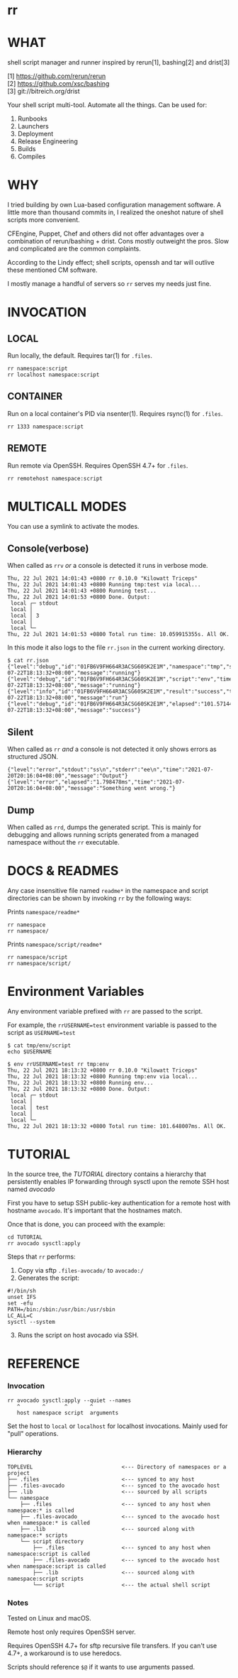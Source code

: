 # rr

# WHAT

shell script manager and runner inspired by rerun[1], bashing[2] and drist[3]

[1] https://github.com/rerun/rerun  
[2] https://github.com/xsc/bashing  
[3] git://bitreich.org/drist  

Your shell script multi-tool. Automate all the things. Can be used for:

1. Runbooks
2. Launchers
3. Deployment
4. Release Engineering
5. Builds
6. Compiles

# WHY

I tried building by own Lua-based configuration management software. A little more than thousand commits in, I realized the oneshot nature of shell scripts more convenient.

CFEngine, Puppet, Chef and others did not offer advantages over a combination of rerun/bashing + drist. Cons mostly outweight the pros. Slow and complicated are the common complaints.

According to the Lindy effect; shell scripts, openssh and tar will outlive these mentioned CM software.

I mostly manage a handful of servers so `rr` serves my needs just fine.

# INVOCATION

## LOCAL

Run locally, the default. Requires tar(1) for `.files`.
```
rr namespace:script
rr localhost namespace:script
```

## CONTAINER

Run on a local container's PID via nsenter(1). Requires rsync(1) for `.files`.
```
rr 1333 namespace:script
```

## REMOTE

Run remote via OpenSSH. Requires OpenSSH 4.7+ for `.files`.
```
rr remotehost namespace:script
```

# MULTICALL MODES

You can use a symlink to activate the modes.

## Console(verbose)

When called as `rrv` _or_ a console is detected it runs in verbose mode.
```
Thu, 22 Jul 2021 14:01:43 +0800 rr 0.10.0 "Kilowatt Triceps"
Thu, 22 Jul 2021 14:01:43 +0800 Running tmp:test via local...
Thu, 22 Jul 2021 14:01:43 +0800 Running test...
Thu, 22 Jul 2021 14:01:53 +0800 Done. Output:
 local ┌─ stdout
 local │
 local │ 3
 local │ 
 local └─
Thu, 22 Jul 2021 14:01:53 +0800 Total run time: 10.059915355s. All OK.
```

In this mode it also logs to the file `rr.json` in the current working directory.

```
$ cat rr.json
{"level":"debug","id":"01FB6V9FH664R3ACSG60SK2E1M","namespace":"tmp","script":"env","target":"local","time":"2021-07-22T18:13:32+08:00","message":"running"}
{"level":"debug","id":"01FB6V9FH664R3ACSG60SK2E1M","script":"env","time":"2021-07-22T18:13:32+08:00","message":"running"}
{"level":"info","id":"01FB6V9FH664R3ACSG60SK2E1M","result":"success","time":"2021-07-22T18:13:32+08:00","message":"run"}
{"level":"debug","id":"01FB6V9FH664R3ACSG60SK2E1M","elapsed":"101.57144ms","time":"2021-07-22T18:13:32+08:00","message":"success"}
```

## Silent

When called as `rr` _and_ a console is not detected it only shows errors as structured JSON.
```
{"level":"error","stdout":"ss\n","stderr":"ee\n","time":"2021-07-20T20:16:04+08:00","message":"Output"}
{"level":"error","elapsed":"1.798478ms","time":"2021-07-20T20:16:04+08:00","message":"Something went wrong."}
```

## Dump

When called as `rrd`, dumps the generated script. This is mainly for debugging and allows running scripts
generated from a managed namespace without the `rr` executable.

# DOCS & READMES

Any case insensitive file named `readme*` in the namespace and script directories can be shown by invoking `rr` by the
following ways: 

Prints `namespace/readme*`

```
rr namespace
rr namespace/
```

Prints `namespace/script/readme*`

```
rr namespace/script
rr namespace/script/
```

# Environment Variables

Any environment variable prefixed with `rr` are passed to the script.

For example, the `rrUSERNAME=test` environment variable is passed to the script as `USERNAME=test`

```
$ cat tmp/env/script
echo $USERNAME

$ env rrUSERNAME=test rr tmp:env
Thu, 22 Jul 2021 18:13:32 +0800 rr 0.10.0 "Kilowatt Triceps"
Thu, 22 Jul 2021 18:13:32 +0800 Running tmp:env via local...
Thu, 22 Jul 2021 18:13:32 +0800 Running env...
Thu, 22 Jul 2021 18:13:32 +0800 Done. Output:
 local ┌─ stdout
 local │
 local │ test
 local │ 
 local └─
Thu, 22 Jul 2021 18:13:32 +0800 Total run time: 101.648007ms. All OK.
```

# TUTORIAL

In the source tree, the *TUTORIAL* directory contains a hierarchy that persistently enables IP forwarding through sysctl upon the remote SSH host named *avocado*

First you have to setup SSH public-key authentication for a remote host with hostname `avocado`. It's important that the hostnames match.

Once that is done, you can proceed with the example:

    cd TUTORIAL
    rr avocado sysctl:apply

Steps that `rr` performs:

1. Copy via sftp `.files-avocado/` to `avocado:/`
2. Generates the script:

```
#!/bin/sh
unset IFS
set -efu
PATH=/bin:/sbin:/usr/bin:/usr/sbin
LC_ALL=C
sysctl --system
```

3. Runs the script on host avocado via SSH.

# REFERENCE

### Invocation
    
    rr avocado sysctl:apply --quiet --names
       ^       ^      ^       ^
       host namespace script  arguments

Set the host to `local` or `localhost` for localhost invocations. Mainly used
for "pull" operations.

### Hierarchy

    TOPLEVEL                            <--- Directory of namespaces or a project
    ├── .files                          <--- synced to any host
    ├── .files-avocado                  <--- synced to the avocado host
    ├── .lib                            <--- sourced by all scripts
    └── namespace
        ├── .files                      <--- synced to any host when namespace:* is called
        ├── .files-avocado              <--- synced to the avocado host when namespace:* is called
        ├── .lib                        <--- sourced along with namespace:* scripts
        └── script directory
            ├── .files                  <--- synced to any host when namespace:script is called
            ├── .files-avocado          <--- synced to the avocado host when namespace:script is called
            ├── .lib                    <--- sourced along with namespace:script scripts
            └── script                  <--- the actual shell script

### Notes

Tested on Linux and macOS.

Remote host only requires OpenSSH server.

Requires OpenSSH 4.7+ for sftp recursive file transfers. If you can't use 4.7+, a workaround is to use heredocs.  

Scripts should reference `$@` if it wants to use arguments passed.


